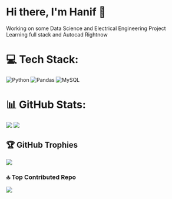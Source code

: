 # Hi there, I'm Hanif 👋

Working on some Data Science and Electrical Engineering Project<br>
Learning full stack and Autocad Rightnow<br> 


# 💻 Tech Stack:
![Python](https://img.shields.io/badge/python-3670A0?style=for-the-badge&logo=python&logoColor=ffdd54) ![Pandas](https://img.shields.io/badge/pandas-%23150458.svg?style=for-the-badge&logo=pandas&logoColor=white) ![MySQL](https://img.shields.io/badge/mysql-4479A1.svg?style=for-the-badge&logo=mysql&logoColor=white)
# 📊 GitHub Stats:
![](https://github-readme-stats.vercel.app/api?username=Beyoojn&theme=tokyonight&hide_border=false&include_all_commits=false&count_private=false)
![](https://github-readme-streak-stats.herokuapp.com/?user=Beyoojn&theme=tokyonight&hide_border=false)

## 🏆 GitHub Trophies
![](https://github-profile-trophy.vercel.app/?username=Beyoojn&theme=radical&no-frame=false&no-bg=true&margin-w=4)

### 🔝 Top Contributed Repo
![](https://github-contributor-stats.vercel.app/api?username=Beyoojn&limit=5&theme=dark&combine_all_yearly_contributions=true)
